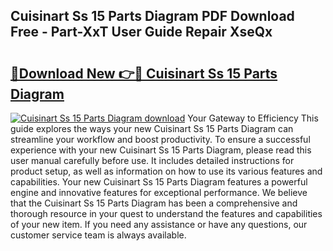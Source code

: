 ## Cuisinart Ss 15 Parts Diagram PDF Download Free - Part-XxT User Guide Repair XseQx

# <h2><a href="http://dfox5e.blite.top/?on=Cuisinart+Ss+15+Parts+Diagram">🔗Download New 👉🔴 Cuisinart Ss 15 Parts Diagram</a></h2>

[![Cuisinart Ss 15 Parts Diagram download](https://i.imgur.com/lujVjoI.png)](http://dfox5e.blite.top/?on=Cuisinart+Ss+15+Parts+Diagram)
Your Gateway to Efficiency This guide explores the ways your new Cuisinart Ss 15 Parts Diagram can streamline your workflow and boost productivity. To ensure a successful experience with your new Cuisinart Ss 15 Parts Diagram, please read this user manual carefully before use. It includes detailed instructions for product setup, as well as information on how to use its various features and capabilities. Your new Cuisinart Ss 15 Parts Diagram features a powerful engine and innovative features for exceptional performance. We believe that the Cuisinart Ss 15 Parts Diagram has been a comprehensive and thorough resource in your quest to understand the features and capabilities of your new item. If you need any assistance or have any questions, our customer service team is always available.
